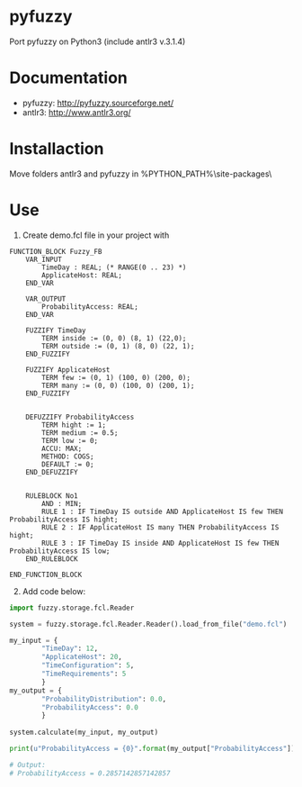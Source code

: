 # pyfuzzy
Port pyfuzzy on Python3 (include antlr3 v.3.1.4)

# Documentation

* pyfuzzy: http://pyfuzzy.sourceforge.net/
* antlr3: http://www.antlr3.org/

# Installaction

Move folders antlr3 and pyfuzzy in %PYTHON_PATH%\site-packages\

# Use

1. Create demo.fcl file in your project with

```
FUNCTION_BLOCK Fuzzy_FB
    VAR_INPUT
        TimeDay : REAL; (* RANGE(0 .. 23) *)
        ApplicateHost: REAL;
    END_VAR

    VAR_OUTPUT
        ProbabilityAccess: REAL;
    END_VAR

    FUZZIFY TimeDay
        TERM inside := (0, 0) (8, 1) (22,0);
        TERM outside := (0, 1) (8, 0) (22, 1);
    END_FUZZIFY

    FUZZIFY ApplicateHost
        TERM few := (0, 1) (100, 0) (200, 0);
        TERM many := (0, 0) (100, 0) (200, 1);
    END_FUZZIFY


    DEFUZZIFY ProbabilityAccess
        TERM hight := 1;
        TERM medium := 0.5;
        TERM low := 0;
        ACCU: MAX;
        METHOD: COGS;
        DEFAULT := 0;
    END_DEFUZZIFY


    RULEBLOCK No1
        AND : MIN;
        RULE 1 : IF TimeDay IS outside AND ApplicateHost IS few THEN ProbabilityAccess IS hight;
        RULE 2 : IF ApplicateHost IS many THEN ProbabilityAccess IS hight;
        RULE 3 : IF TimeDay IS inside AND ApplicateHost IS few THEN ProbabilityAccess IS low;
    END_RULEBLOCK

END_FUNCTION_BLOCK
```

2. Add code below:

```python
import fuzzy.storage.fcl.Reader

system = fuzzy.storage.fcl.Reader.Reader().load_from_file("demo.fcl")

my_input = {
        "TimeDay": 12,
        "ApplicateHost": 20,
        "TimeConfiguration": 5,
        "TimeRequirements": 5
        }
my_output = {
        "ProbabilityDistribution": 0.0,
        "ProbabilityAccess": 0.0
        }
        
system.calculate(my_input, my_output)

print(u"ProbabilityAccess = {0}".format(my_output["ProbabilityAccess"]))

# Output:
# ProbabilityAccess = 0.2857142857142857
```
